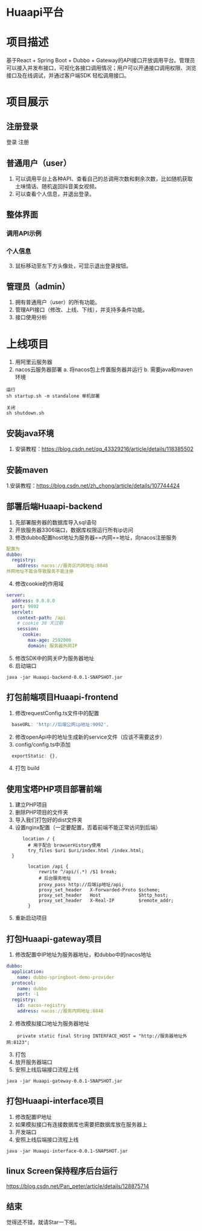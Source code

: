 # Huaapi平台
# 项目描述
基于React + Spring Boot + Dubbo + Gateway的API接口开放调用平台。管理员可以接入并发布接口，可视化各接口调用情况；用户可以开通接口调用权限、浏览接口及在线调试，并通过客户端SDK 轻松调用接口。

# 项目展示
## 注册登录
登录
注册
## 普通用户（user）
1. 可以调用平台上各种API、查看自己的总调用次数和剩余次数，比如随机获取土味情话、随机返回抖音美女视频。
2. 可以查看个人信息，并退出登录。
## 整体界面
### 调用API示例
### 个人信息
3. 鼠标移动至左下方头像处，可显示退出登录按钮。
## 管理员（admin）
1. 拥有普通用户（user）的所有功能。
2. 管理API接口（修改、上线、下线），并支持多条件功能。
3. 接口使用分析
# 上线项目
1. 用阿里云服务器
2. nacos云服务器部署
   a. 将nacos包上传置服务器并运行
   b. 需要java和maven环境
```
运行
sh startup.sh -m standalone 单机部署

关闭
sh shutdown.sh
```
## 安装java环境
1. 安装教程：https://blog.csdn.net/qq_43329216/article/details/118385502
## 安装maven
1.安装教程：https://blog.csdn.net/zh_chong/article/details/107744424

## 部署后端Huaapi-backend
1. 先部署服务器的数据库导入sql语句
2. 开放服务器3306端口，数据库权限运行所有ip访问
3. 修改dubbo配置host地址为服务器==内网==地址，向nacos注册服务
```yml
配置为
dubbo:
  registry:
    address: nacos://服务区内网地址:8848
外网地址不能会导致服务不能注册
```
4. 修改cookie的作用域
```yml
server:
  address: 0.0.0.0
  port: 9092
  servlet:
    context-path: /api
    # cookie 30 天过期
    session:
      cookie:
        max-age: 2592000
        domain: 服务器外网IP
```
5. 修改SDK中的网关IP为服务器地址
5. 启动端口
```
java -jar Huaapi-backend-0.0.1-SNAPSHOT.jar 
```

## 打包前端项目Huaapi-frontend
1. 修改requestConfig.ts文件中的配置
```ts
  baseURL: 'http://后端公网ip地址:9092',
```
2. 修改openApi中的地址生成新的service文件（应该不需要这步）
3. config/config.ts中添加
```ts
  exportStatic: {},
```
4. 打包 build
## 使用宝塔PHP项目部署前端
1. 建立PHP项目
2. 删除PHP项目的文件夹
3. 导入我们打包好的dist文件夹
4. 设置nginx配置（一定要配置，否着前端不能正常访问到后端）
```
      location / {
        # 用于配合 browserHistory使用
        try_files $uri $uri/index.html /index.html;
  }
    
        location /api {
            rewrite ^/api/(.*) /$1 break;
            # 后台服务地址
            proxy_pass http://后端ip地址/api;
            proxy_set_header   X-Forwarded-Proto $scheme;
            proxy_set_header   Host              $http_host;
            proxy_set_header   X-Real-IP         $remote_addr;
        }
```
5. 重新启动项目


## 打包Huaapi-gateway项目
1. 修改配置中IP地址为服务器地址，和dubbo中的nacos地址
```yml
dubbo:
  application:
    name: dubbo-springboot-demo-provider
  protocol:
    name: dubbo
    port: -1
  registry:
    id: nacos-registry
    address: nacos://服务内网地址:8848
```
2. 修改模拟接口地址为服务器地址
```
    private static final String INTERFACE_HOST = "http://服务器地址外网:8123";
```
3. 打包
4. 放开服务器端口
5. 安照上线后端接口流程上线
```
java -jar Huaapi-gateway-0.0.1-SNAPSHOT.jar
```
## 打包Huaapi-interface项目
1. 修改配置IP地址
2. 如果模拟接口有连接数据库也需要把数据库放在服务器上
3. 开发端口
4. 安照上线后端接口流程上线
```
java -jar Huaapi-interface-0.0.1-SNAPSHOT.jar
```



## linux Screen保持程序后台运行
https://blog.csdn.net/Pan_peter/article/details/128875714

## 结束
觉得还不错，就请Star一下啦。
